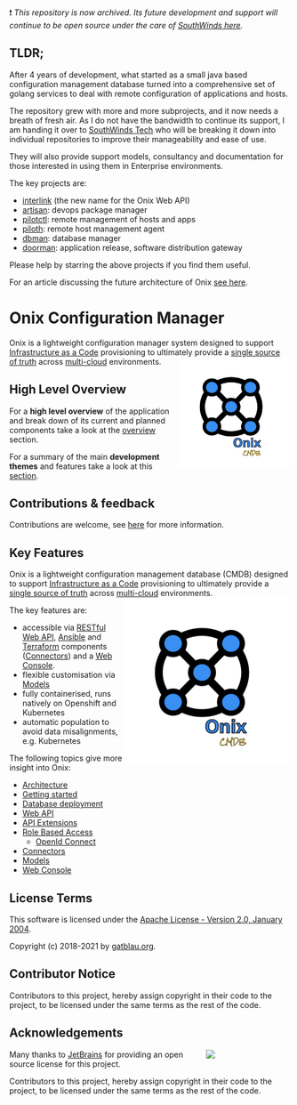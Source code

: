:exclamation: _This repository is now archived. Its future development and support will continue to be open source under the care of [SouthWinds here](https://github.com/southwinds-io)._

## TLDR;

After 4 years of development, what started as a small java based configuration management database turned into a comprehensive set of golang services to deal with remote configuration of applications and hosts.

The repository grew with more and more subprojects, and it now needs a breath of fresh air.
As I do not have the bandwidth to continue its support, I am handing it over to [SouthWinds Tech](https://github.com/southwinds-io) who will be
breaking it down into individual repositories to improve their manageability and ease of use. 

They will also provide support models, consultancy and documentation for those interested in using them in Enterprise environments.

The key projects are:
- [interlink](https://github.com/southwinds-io/interlink) (the new name for the Onix Web API)
- [artisan](https://github.com/southwinds-io/artisan): devops package manager
- [pilotctl](https://github.com/southwinds-io/pilotctl): remote management of hosts and apps
- [piloth](https://github.com/southwinds-io/piloth): remote host management agent
- [dbman](https://github.com/southwinds-io/dbman): database manager
- [doorman](https://github.com/southwinds-io/doorman): application release, software distribution gateway

Please help by starring the above projects if you find them useful.

For an article discussing the future architecture of Onix [see here](https://southwinds.io/article/1).

# Onix Configuration Manager 

Onix is a lightweight configuration manager system  designed to support [Infrastructure as a Code](https://en.wikipedia.org/wiki/Infrastructure_as_code) provisioning to ultimately provide a [single source of truth](https://en.wikipedia.org/wiki/Single_source_of_truth) across [multi-cloud](https://en.wikipedia.org/wiki/Multicloud) environments.
<img src="docs/pics/ox.png" width="200" height="200" align="right">

## High Level Overview

For a **high level overview** of the application and break down of its current and planned components take a look at the [overview](docs/overview.md) section.

For a summary of the main **development themes** and features take a look at this [section](docs/dev_themes.md).

## Contributions & feedback

Contributions are welcome, see [here](CONTRIBUTING.MD) for more information.

## Key Features

Onix is a lightweight configuration management database (CMDB) designed to support [Infrastructure as a Code](https://en.wikipedia.org/wiki/Infrastructure_as_code) provisioning to ultimately provide a [single source of truth](https://en.wikipedia.org/wiki/Single_source_of_truth) across [multi-cloud](https://en.wikipedia.org/wiki/Multicloud) environments.
<img src="docs/pics/ox.png" width="300" height="300" align="right">

The key features are:
- accessible via [RESTful Web API](./docs/wapi.md), [Ansible](https://www.ansible.com/) and [Terraform](https://www.terraform.io/) components ([Connectors](./connectors/readme.md)) and a [Web Console](wc/readme.md).
- flexible customisation via [Models](docs/models/readme.md)  
- fully containerised, runs natively on Openshift and Kubernetes
- automatic population to avoid data misalignments, e.g. Kubernetes

The following topics give more insight into Onix:

- [Architecture](./docs/architecture.md)
- [Getting started](./docs/getting_started.md)
- [Database deployment](./docs/db_deploy.md)
- [Web API](./docs/wapi.md)
- [API Extensions](./docs/extensions.md)
- [Role Based Access](./docs/rbac.md)
  - [OpenId Connect](./docs/oidc.md)
- [Connectors](./connectors/readme.md)
- [Models](docs/models/readme.md)
- [Web Console](wc/readme.md)

## License Terms

This software is licensed under the [Apache License - Version 2.0, January 2004](http://www.apache.org/licenses/).

Copyright (c) 2018-2021 by [gatblau.org](http://gatblau.org).

## Contributor Notice

Contributors to this project, hereby assign copyright in their code to the project, to be licensed under the same terms as the rest of the code.

## Acknowledgements

<a href="https://www.jetbrains.com/?from=onix"><img src="docs/pics/jetbrains.png" width="150" align="right"></img></a>

Many thanks to [JetBrains](https://www.jetbrains.com/?from=onix) for providing an open source license for this project.

Contributors to this project, hereby assign copyright in their code to the 
project, to be licensed under the same terms as the rest of the code.

